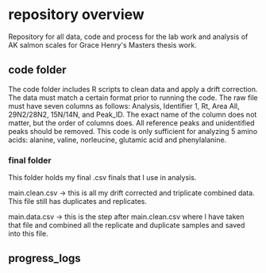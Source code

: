 # repository overview
Repository for all data, code and process for the lab work and analysis of AK salmon scales for Grace Henry's Masters thesis work. 

## code folder
The code folder includes R scripts to clean data and apply a drift correction. The data must match a certain format prior to running the code. The raw file must have seven columns as follows: Analysis, Identifier 1, Rt, Area All, 29N2/28N2, 15N/14N, and Peak_ID. The exact name of the column does not matter, but the order of columns does. All reference peaks and unidentified peaks should be removed. This code is only sufficient for analyzing 5 amino acids: alanine, valine, norleucine, glutamic acid and phenylalanine. 

### final folder
This folder holds my final .csv finals that I use in analysis. 

main.clean.csv -> this is all my drift corrected and triplicate combined data. This file still has duplicates and replicates. 

main.data.csv -> this is the step after main.clean.csv where I have taken that file and combined all the replicate and duplicate samples and saved into this file. 

## progress_logs

